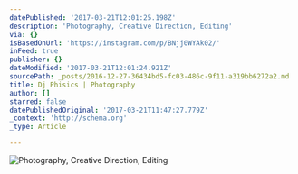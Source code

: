 ```yaml
---
datePublished: '2017-03-21T12:01:25.198Z'
description: 'Photography, Creative Direction, Editing'
via: {}
isBasedOnUrl: 'https://instagram.com/p/BNjj0WYAk02/'
inFeed: true
publisher: {}
dateModified: '2017-03-21T12:01:24.921Z'
sourcePath: _posts/2016-12-27-36434bd5-fc03-486c-9f11-a319bb6272a2.md
title: Dj Phisics | Photography
author: []
starred: false
datePublishedOriginal: '2017-03-21T11:47:27.779Z'
_context: 'http://schema.org'
_type: Article

---
```

![Photography, Creative Direction, Editing](https://the-grid-user-content.s3-us-west-2.amazonaws.com/f237d364-b8a2-4538-92ad-dc020d8a498d.png)